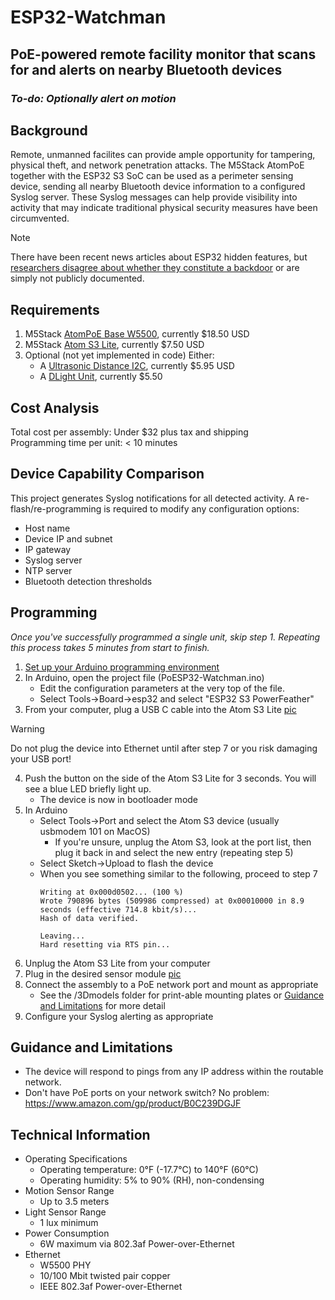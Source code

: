 # ESP32-Watchman
## PoE-powered remote facility monitor that scans for and alerts on nearby Bluetooth devices
### *To-do: Optionally alert on motion*
## Background
Remote, unmanned facilites can provide ample opportunity for tampering, physical theft, and network penetration attacks.  The M5Stack AtomPoE together with the ESP32 S3 SoC can be used as a perimeter sensing device, sending all nearby Bluetooth device information to a configured Syslog server.  These Syslog messages can help provide visibility into activity that may indicate traditional physical security measures have been circumvented.
> [!NOTE]
> There have been recent news articles about ESP32 hidden features, but [researchers disagree about whether they constitute a backdoor](https://darkmentor.com/blog/esp32_non-backdoor) or are simply not publicly documented.

## Requirements
1. M5Stack [AtomPoE Base W5500](https://shop.m5stack.com/products/atomic-poe-base-w5500), currently $18.50 USD
2. M5Stack [Atom S3 Lite](https://shop.m5stack.com/products/atoms3-lite-esp32s3-dev-kit), currently $7.50 USD
3. Optional (not yet implemented in code) Either:
   - A [Ultrasonic Distance I2C](https://shop.m5stack.com/products/ultrasonic-distance-unit-i2c-rcwl-9620), currently $5.95 USD
   - A [DLight Unit](https://shop.m5stack.com/products/dlight-unit-ambient-light-sensor-bh1750fvi-tr), currently $5.50

## Cost Analysis
Total cost per assembly: Under $32 plus tax and shipping  
Programming time per unit: < 10 minutes  

## Device Capability Comparison
This project generates Syslog notifications for all detected activity.  A re-flash/re-programming is required to modify any configuration options:
- Host name
- Device IP and subnet
- IP gateway
- Syslog server
- NTP server
- Bluetooth detection thresholds

## Programming
_Once you've successfully programmed a single unit, skip step 1.  Repeating this process takes 5 minutes from start to finish._
1. [Set up your Arduino programming environment](https://github.com/Xorlent/ESP32-Watchman/blob/main/ARDUINO-SETUP.md)
2. In Arduino, open the project file (PoESP32-Watchman.ino)
   - Edit the configuration parameters at the very top of the file.
   - Select Tools->Board->esp32 and select "ESP32 S3 PowerFeather"
3. From your computer, plug a USB C cable into the Atom S3 Lite [pic](https://github.com/Xorlent/ESP32-Watchman/blob/main/images/4-Programmer.jpg)
> [!WARNING]
> Do not plug the device into Ethernet until after step 7 or you risk damaging your USB port!
4. Push the button on the side of the Atom S3 Lite for 3 seconds.  You will see a blue LED briefly light up.
   - The device is now in bootloader mode
5. In Arduino
   - Select Tools->Port and select the Atom S3 device (usually usbmodem 101 on MacOS)
     - If you're unsure, unplug the Atom S3, look at the port list, then plug it back in and select the new entry (repeating step 5)
   - Select Sketch->Upload to flash the device
   - When you see something similar to the following, proceed to step 7
     ```
     Writing at 0x000d0502... (100 %)
     Wrote 790896 bytes (509986 compressed) at 0x00010000 in 8.9 seconds (effective 714.8 kbit/s)...
     Hash of data verified.

     Leaving...
     Hard resetting via RTS pin...
6. Unplug the Atom S3 Lite from your computer
7. Plug in the desired sensor module [pic](https://github.com/Xorlent/ESP32-Watchman/blob/main/images/5-Assembled.jpg)
8. Connect the assembly to a PoE network port and mount as appropriate
   - See the /3Dmodels folder for print-able mounting plates or [Guidance and Limitations](https://github.com/Xorlent/ESP32-Watchman/blob/main/README.md#guidance-and-limitations) for more detail
9. Configure your Syslog alerting as appropriate

## Guidance and Limitations
- The device will respond to pings from any IP address within the routable network.
- Don't have PoE ports on your network switch?  No problem: https://www.amazon.com/gp/product/B0C239DGJF

## Technical Information
- Operating Specifications
  - Operating temperature: 0°F (-17.7°C) to 140°F (60°C)
  - Operating humidity: 5% to 90% (RH), non-condensing
- Motion Sensor Range
  - Up to 3.5 meters
- Light Sensor Range
  - 1 lux minimum
- Power Consumption
  - 6W maximum via 802.3af Power-over-Ethernet
- Ethernet
  - W5500 PHY
  - 10/100 Mbit twisted pair copper
  - IEEE 802.3af Power-over-Ethernet
